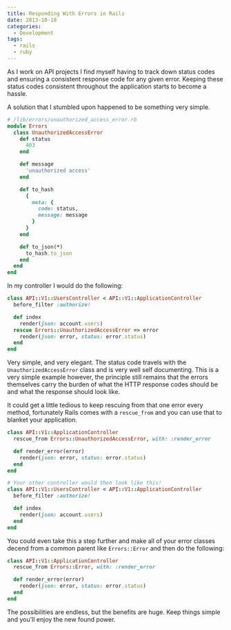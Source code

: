 ```yaml
---
title: Responding With Errors in Rails
date: 2013-10-18
categories:
  - Development
tags:
  - rails
  - ruby
---
```


As I work on API projects I find myself having to track down status codes and
ensuring a consistent response code for any given error. Keeping these status
codes consistent throughout the application starts to become a hassle.

A solution that I stumbled upon happened to be something very simple.

```ruby
# /lib/errors/unauthorized_access_error.rb
module Errors
  class UnauthorizedAccessError
    def status
      403
    end

    def message
      'unauthorized access'
    end

    def to_hash
      {
        meta: {
          code: status,
          message: message
        }
      }
    end

    def to_json(*)
      to_hash.to_json
    end
  end
end
```

In my controller I would do the following:

```ruby
class API::V1::UsersController < API::V1::ApplicationController
  before_filter :authorize!

  def index
    render(json: account.users)
  rescue Errors::UnauthorizedAccessError => error
    render(json: error, status: error.status)
  end
end
```

Very simple, and very elegant. The status code travels with the
`UnauthorizedAccessError` class and is very well self documenting. This is a
very simple example however, the principle still remains that the errors
themselves carry the burden of what the HTTP response codes should be and what
the response should look like.

It could get a little tedious to keep rescuing from that one error every method,
fortunately Rails comes with a `rescue_from` and you can use that to blanket
your application.

```ruby
class API::V1::ApplicationController
  rescue_from Errors::UnauthorizedAccessError, with: :render_error

  def render_error(error)
    render(json: error, status: error.status)
  end
end

# Your other controller would then look like this!
class API::V1::UsersController < API::V1::ApplicationController
  before_filter :authorize!

  def index
    render(json: account.users)
  end
end
```

You could even take this a step further and make all of your error classes
decend from a common parent like `Errors::Error` and then do the following:

```ruby
class API::V1::ApplicationController
  rescue_from Errors::Error, with: :render_error

  def render_error(error)
    render(json: error, status: error.status)
  end
end
```

The possibilities are endless, but the benefits are huge. Keep things simple and
you'll enjoy the new found power.
